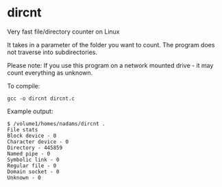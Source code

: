 # dircnt

Very fast file/directory counter on Linux

It takes in a parameter of the folder you want to count. The program does not traverse into subdirectories.

Please note: If you use this program on a network mounted drive - it may count everything as unknown.

To compile:

`gcc -o dircnt dircnt.c`

Example output:

```
$ /volume1/homes/nadams/dircnt .
File stats
Block device - 0
Character device - 0
Directory - 445859
Named pipe - 0
Symbolic link - 0
Regular file - 0
Domain socket - 0
Unknown - 0
```